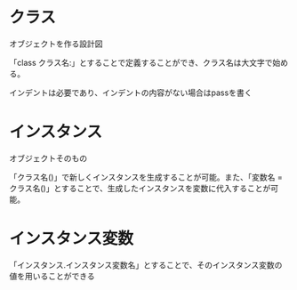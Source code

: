 # クラス
オブジェクトを作る設計図

「class クラス名:」とすることで定義することができ、クラス名は大文字で始める。

インデントは必要であり、インデントの内容がない場合はpassを書く

# インスタンス
オブジェクトそのもの

「クラス名()」で新しくインスタンスを生成することが可能。また、「変数名 = クラス名()」とすることで、生成したインスタンスを変数に代入することが可能。

# インスタンス変数
「インスタンス.インスタンス変数名」とすることで、そのインスタンス変数の値を用いることができる

